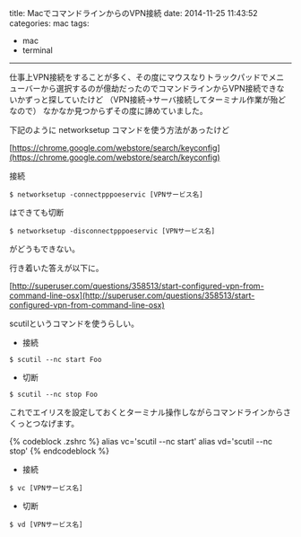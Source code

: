 title: MacでコマンドラインからのVPN接続
date: 2014-11-25 11:43:52
categories: mac
tags:
- mac
- terminal
---

仕事上VPN接続をすることが多く、その度にマウスなりトラックパッドでメニューバーから選択するのが億劫だったのでコマンドラインからVPN接続できないかずっと探していたけど
（VPN接続->サーバ接続してターミナル作業が殆どなので）
なかなか見つからずその度に諦めていました。

下記のように networksetup コマンドを使う方法があったけど

[https://chrome.google.com/webstore/search/keyconfig](https://chrome.google.com/webstore/search/keyconfig)

接続

```
$ networksetup -connectpppoeservic [VPNサービス名]
```
はできても切断

```
$ networksetup -disconnectpppoeservic [VPNサービス名]
```

がどうもできない。

行き着いた答えが以下に。

[http://superuser.com/questions/358513/start-configured-vpn-from-command-line-osx](http://superuser.com/questions/358513/start-configured-vpn-from-command-line-osx)

scutilというコマンドを使うらしい。

* 接続

```
$ scutil --nc start Foo
```

* 切断

```
$ scutil --nc stop Foo
```

これでエイリスを設定しておくとターミナル操作しながらコマンドラインからさくっとつなげます。

{% codeblock .zshrc %}
alias vc='scutil --nc start'
alias vd='scutil --nc stop'
{% endcodeblock %}


* 接続

```
$ vc [VPNサービス名]
```

* 切断

```
$ vd [VPNサービス名]
```